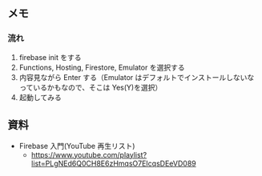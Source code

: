 ## メモ

### 流れ

1. firebase init をする
2. Functions, Hosting, Firestore, Emulator を選択する
3. 内容見ながら Enter する（Emulator はデフォルトでインストールしないなっているかもなので、そこは Yes(Y)を選択）
4. 起動してみる

## 資料

- Firebase 入門(YouTube 再生リスト)
  - https://www.youtube.com/playlist?list=PLgNEd6Q0CH8E6zHmqsO7EIcqsDEeVD089
